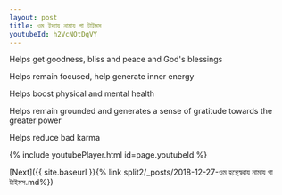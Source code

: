```yaml
---
layout: post
title: ওম ইদ্যায় নামায গা টাইমস
youtubeId: h2VcNOtDqVY
---
```

 
 
Helps get goodness, bliss and peace and God's blessings
 
Helps remain focused, help generate inner energy 
 
Helps boost physical and mental health 
 
Helps remain grounded and generates a sense of gratitude towards the greater power 
 
Helps reduce bad karma
 
 
 
 


{% include youtubePlayer.html id=page.youtubeId %}
 
[Next]({{ site.baseurl }}{% link  split2/_posts/2018-12-27-ওম হস্থেস্বরায় নামায গা টাইমস.md%})
 
